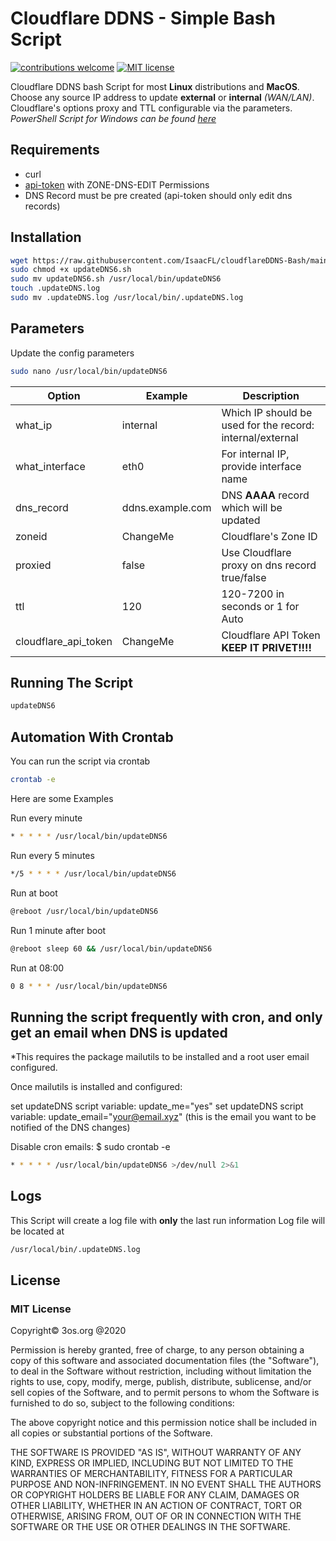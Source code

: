 # Cloudflare DDNS - Simple Bash Script

[![contributions welcome](https://img.shields.io/badge/contributions-welcome-brightgreen.svg?style=flat)](https://github.com/fire1ce/3os.org/tree/master/src)
[![MIT license](https://img.shields.io/badge/License-MIT-blue.svg)](https://mit-license.org/)

Cloudflare DDNS bash Script for most __Linux__ distributions and __MacOS__.  
Choose any source IP address to update  __external__ or __internal__  _(WAN/LAN)_.  
Cloudflare's options proxy and TTL configurable via the parameters.  
_PowerShell Script for Windows can be found [here](https://github.com/IsaacFL/cloudflareDDNS-PowerShell)_


## Requirements

*   curl
*   [api-token](https://dash.cloudflare.com/profile/api-tokens) with ZONE-DNS-EDIT Permissions
*   DNS Record must be pre created (api-token should only edit dns records)

## Installation

```bash
wget https://raw.githubusercontent.com/IsaacFL/cloudflareDDNS-Bash/main/updateDNS6.sh
sudo chmod +x updateDNS6.sh
sudo mv updateDNS6.sh /usr/local/bin/updateDNS6
touch .updateDNS.log
sudo mv .updateDNS.log /usr/local/bin/.updateDNS.log

```

## Parameters

Update the config parameters

```bash
sudo nano /usr/local/bin/updateDNS6
```

| __Option__           | __Example__      | __Description__                                           |
| -------------------- | ---------------- | --------------------------------------------------------- |
| what_ip              | internal         | Which IP should be used for the record: internal/external |
| what_interface       | eth0             | For internal IP, provide interface name                   |
| dns_record           | ddns.example.com | DNS __AAAA__ record which will be updated                    |
| zoneid               | ChangeMe         | Cloudflare's Zone ID                                      |
| proxied              | false            | Use Cloudflare proxy on dns record true/false             |
| ttl                  | 120              | 120-7200 in seconds or 1 for Auto                         |
| cloudflare_api_token | ChangeMe         | Cloudflare API Token __KEEP IT PRIVET!!!!__               |

## Running The Script

```bash
updateDNS6
```

## Automation With Crontab

You can run the script via crontab

```bash
crontab -e
```

Here are some Examples

Run every minute

```bash
* * * * * /usr/local/bin/updateDNS6
```
Run every 5 minutes

```bash
*/5 * * * * /usr/local/bin/updateDNS6
```

Run at boot

```bash
@reboot /usr/local/bin/updateDNS6
```

Run 1 minute after boot

```bash
@reboot sleep 60 && /usr/local/bin/updateDNS6
```

Run at 08:00

```bash
0 8 * * * /usr/local/bin/updateDNS6
```


## Running the script frequently with cron, and only get an email when DNS is updated
*This requires the package mailutils to be installed and a root user email configured.

Once mailutils is installed and configured:

set updateDNS script variable: update_me="yes"
set updateDNS script variable: update_email="your@email.xyz" (this is the email you want to be notified of the DNS changes)

Disable cron emails:
$ sudo crontab -e

```bash
* * * * * /usr/local/bin/updateDNS6 >/dev/null 2>&1
```


## Logs

This Script will create a log file with __only__ the last run information
Log file will be located at

```bash
/usr/local/bin/.updateDNS.log
```

## License

### MIT License

Copyright© 3os.org @2020

Permission is hereby granted, free of charge, to any person obtaining a copy
of this software and associated documentation files (the "Software"), to
deal in the Software without restriction, including without limitation the
rights to use, copy, modify, merge, publish, distribute, sublicense, and/or
sell copies of the Software, and to permit persons to whom the Software is
furnished to do so, subject to the following conditions:

The above copyright notice and this permission notice shall be included in
all copies or substantial portions of the Software.

THE SOFTWARE IS PROVIDED "AS IS", WITHOUT WARRANTY OF ANY KIND, EXPRESS OR
IMPLIED, INCLUDING BUT NOT LIMITED TO THE WARRANTIES OF MERCHANTABILITY,
FITNESS FOR A PARTICULAR PURPOSE AND NON-INFRINGEMENT. IN NO EVENT SHALL THE
AUTHORS OR COPYRIGHT HOLDERS BE LIABLE FOR ANY CLAIM, DAMAGES OR OTHER
LIABILITY, WHETHER IN AN ACTION OF CONTRACT, TORT OR OTHERWISE, ARISING
FROM, OUT OF OR IN CONNECTION WITH THE SOFTWARE OR THE USE OR OTHER DEALINGS
IN THE SOFTWARE.
